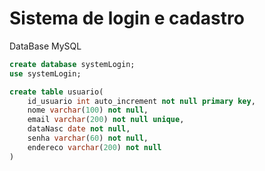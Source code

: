 # Sistema de login e cadastro


DataBase MySQL
```SQL
create database systemLogin;
use systemLogin;

create table usuario(
    id_usuario int auto_increment not null primary key,
    nome varchar(100) not null,
    email varchar(200) not null unique,
    dataNasc date not null,
    senha varchar(60) not null,
    endereco varchar(200) not null
)
```
